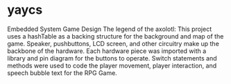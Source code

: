# yaycs
Embedded System Game Design
The legend of the axolotl:
This project uses a hashTable as a backing structure for the background and map of the game.
Speaker, pushbuttons, LCD screen, and other circuitry make up the backbone of the hardware.
Each hardware piece was imported with a library and pin diagram for the buttons to operate.
Switch statements and methods were used to code the player movement, player interaction,
and speech bubble text for the RPG Game.
